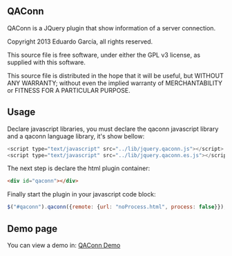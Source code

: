 QAConn
--------

QAConn is a JQuery plugin that show information of a server connection.

Copyright 2013 Eduardo García, all rights reserved.

This source file is free software, under either the GPL v3 license, 
as supplied with this software.

This source file is distributed in the hope that it will be useful, but 
WITHOUT ANY WARRANTY; without even the implied warranty of MERCHANTABILITY 
or FITNESS FOR A PARTICULAR PURPOSE.

Usage
-------

Declare javascript libraries, you must declare the qaconn javascript library
and a qaconn language library, it's show bellow:

```javascript
<script type="text/javascript" src="../lib/jquery.qaconn.js"></script>
<script type="text/javascript" src="../lib/jquery.qaconn.es.js"></script>
```

The next step is declare the html plugin container:

```HTML
<div id="qaconn"></div>
```

Finally start the plugin in your javascript code block:

```javascript
$("#qaconn").qaconn({remote: {url: "noProcess.html", process: false}});
```

Demo page
-------

You can view a demo in: [QAConn Demo](http://jkingii.com/QAConn/)
